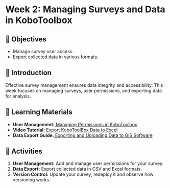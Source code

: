 # Week 2: Managing Surveys and Data in KoboToolbox

## **🎯 Objectives**

* Manage survey user access.
* Export collected data in various formats. 

## **📘 Introduction**

Effective survey management ensures data integrity and accessibility. This week focuses on managing surveys, user permissions, and exporting data for analysis.

## **📄 Learning Materials**

* **User Management:**[ Managing Permissions in KoboToolbox
](https://support.kobotoolbox.org/managing_permissions.html)
* **Video Tutorial:**[ Export KoboToolBox Data to Excel
](https://www.youtube.com/watch?v=Nqsveh_UcRo)
* **Data Export Guide:**[ Exporting and Uploading Data to GIS Software
](https://support.kobotoolbox.org/upload_to_gis.html)

## **📝 Activities**

1. **User Management:** Add and manage user permissions for your survey.
2. **Data Export:** Export collected data in CSV and Excel formats.
3. **Version Control:** Update your survey, redeploy it and observe how versioning works.